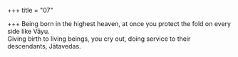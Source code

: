 +++
title = "07"

+++
Being born in the highest heaven, at once you protect the fold on every  side like Vāyu.  
Giving birth to living beings, you cry out, doing service to their  
descendants, Jātavedas.  